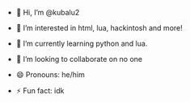 - 👋 Hi, I’m @kubalu2
- 👀 I’m interested in html, lua, hackintosh and more!
- 🌱 I’m currently learning python and lua.
- 💞️ I’m looking to collaborate on no one

- 😄 Pronouns: he/him
- ⚡ Fun fact: idk

<!---
kubalu2/kubalu2 is a ✨ special ✨ repository because its `README.md` (this file) appears on your GitHub profile.
You can click the Preview link to take a look at your changes.
--->
